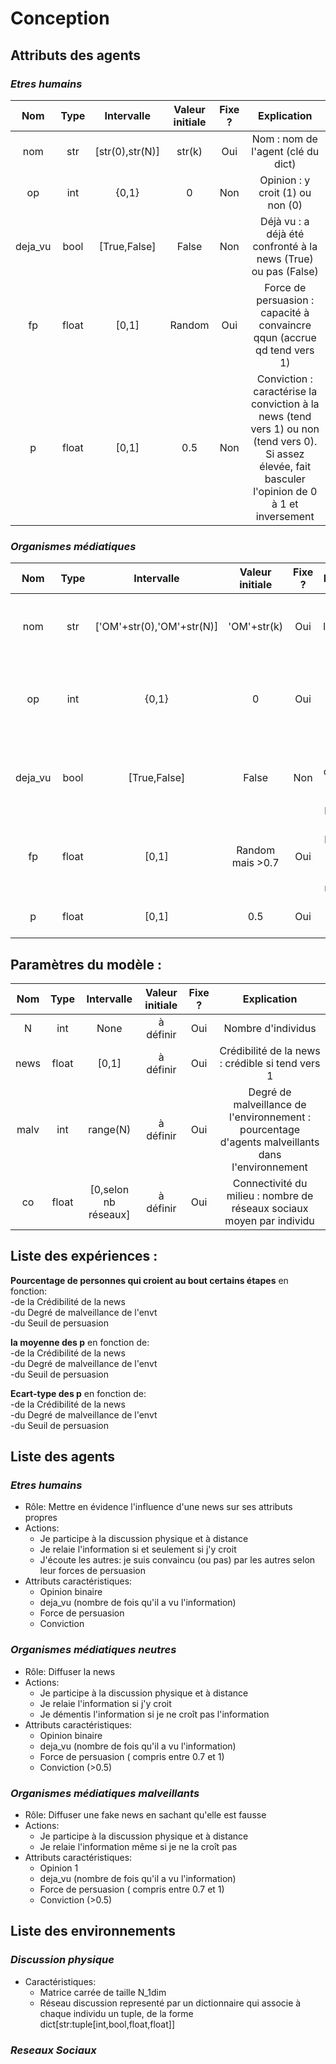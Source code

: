 # Conception
## Attributs des agents
### _Etres humains_

|Nom    |Type   |Intervalle     |Valeur initiale  | Fixe ?    |Explication|
|:-----:|:-----:|:-------------:|:---------------:|:---------:|:---------:|
|nom    |str    |[str(0),str(N)]|str(k)           |Oui        |Nom : nom de l'agent (clé du dict)|
|op     |int    |{0,1}          |0                |Non        |Opinion : y croit (1) ou non (0)|
|deja_vu|bool   |[True,False]   |False            |Non        |Déjà vu : a déjà été confronté à la news (True) ou pas (False)|
|fp     |float  |[0,1]          |Random           |Oui        |Force de persuasion : capacité à convaincre qqun (accrue qd tend vers 1)|
|p      |float  |[0,1]          |0.5              |Non        |Conviction : caractérise la conviction à la news (tend vers 1) ou non (tend vers 0). Si assez élevée, fait basculer l'opinion de 0 à 1 et inversement|

### _Organismes médiatiques_
|Nom    |Type   |Intervalle               |Valeur initiale  | Fixe ?    |Explication|
|:-----:|:-----:|:-----------------------:|:---------------:|:---------:|:---------:|
|nom    |str    |['OM'+str(0),'OM'+str(N)]|'OM'+str(k)      |Oui        |Nom : nom de l'organisme (clé du dict)|
|op     |int    |{0,1}                    |0                |Oui        |Opinion : relaie une info ssi il l'estime correcte (1)|
|deja_vu|bool   |[True,False]             |False            |Non        |Déjà vu : a déjà été confronté à la news (True) ou pas (False)|
|fp     |float  |[0,1]                    |Random mais >0.7 |Oui        |Force de persuasion : accrue car organisme médiatique|
|p      |float  |[0,1]                    |0.5              |Oui        |Conviction : 0.5 car neutre|

## Paramètres du modèle :

|Nom    |Type   |Intervalle   |Valeur initiale  | Fixe ?    |Explication|
|:-----:|:-----:|:-----------:|:---------------:|:---------:|:---------:|
|N      |int    |None         |à définir        |Oui        |Nombre d'individus|
|news   |float  |[0,1]        |à définir        |Oui        |Crédibilité de la news : crédible si tend vers 1|
|malv   |int    |range(N)     |à définir        |Oui        |Degré de malveillance de l'environnement : pourcentage d'agents malveillants dans l'environnement|
|co     |float  |[0,selon nb réseaux]|à définir |Oui        |Connectivité du milieu : nombre de réseaux sociaux moyen par individu|

## Liste des expériences :

**Pourcentage de personnes qui croient au bout certains étapes** en fonction:  
-de la Crédibilité de la news  
-du Degré de malveillance de l'envt  
-du Seuil de persuasion  

**la moyenne des p** en fonction de:  
-de la Crédibilité de la news  
-du Degré de malveillance de l'envt  
-du Seuil de persuasion  

**Ecart-type des p** en fonction de:  
-de la Crédibilité de la news  
-du Degré de malveillance de l'envt  
-du Seuil de persuasion  


## Liste des agents   

### _Etres humains_   
* Rôle: Mettre en évidence l'influence d'une news sur ses attributs propres      
* Actions: 
   - Je participe à la discussion physique et à distance   
   - Je relaie l'information si et seulement si j'y croit   
   - J'écoute les autres: je suis convaincu (ou pas) par les autres selon leur forces de persuasion   
* Attributs caractéristiques:   
   - Opinion binaire   
   - deja_vu (nombre de fois qu'il a vu l'information)   
   - Force de persuasion     
   - Conviction   
                                
### _Organismes médiatiques neutres_   
* Rôle: Diffuser la news    
* Actions:  
   - Je participe à la discussion physique et à distance   
   - Je relaie l'information si j'y croit   
   - Je démentis l'information si je ne croît pas l'information   
* Attributs caractéristiques: 
   - Opinion binaire   
   - deja_vu (nombre de fois qu'il a vu l'information)   
   - Force de persuasion ( compris entre 0.7 et 1)      
   - Conviction (>0.5) 

   
### _Organismes médiatiques malveillants_   
* Rôle: Diffuser une fake news en sachant qu'elle est fausse    
* Actions:  
   - Je participe à la discussion physique et à distance   
   - Je relaie l'information même si je ne la croît pas   
* Attributs caractéristiques: 
   - Opinion 1   
   - deja_vu (nombre de fois qu'il a vu l'information)   
   - Force de persuasion ( compris entre 0.7 et 1)      
   - Conviction (>0.5)   
   
## Liste des environnements   
### _Discussion physique_
* Caractéristiques:
   - Matrice carrée de taille N_1dim
   - Réseau discussion representé par un dictionnaire qui associe à chaque individu un tuple, de la forme   
      dict[str:tuple[int,bool,float,float]]
   
### _Reseaux Sociaux_   
